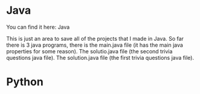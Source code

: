 # Java
You can find it here:
<a src="https://github.com/xGpD/Java/tree/java">Java</a>

This is just an area to save all of the projects that I made in Java.
So far there is 3 java programs, there is the main.java file (it has the main java properties for some reason). The solutio.java file (the second trivia questions java file). The solution.java file (the first trivia questions java file).
# Python 
